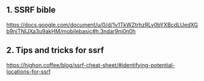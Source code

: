 ## 1. SSRF bible
https://docs.google.com/document/u/0/d/1v1TkWZtrhzRLy0bYXBcdLUedXGb9njTNIJXa3u9akHM/mobilebasic#h.3ndar9ni0n0h


## 2. Tips and tricks for ssrf
https://highon.coffee/blog/ssrf-cheat-sheet/#identifying-potential-locations-for-ssrf

